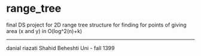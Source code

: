 # range_tree
final DS project for 2D range tree
structure for finding for points of giving area (x and y) in O(log^2(n)+k)




---------------------------------------------------
danial riazati
Shahid Beheshti Uni - fall 1399
